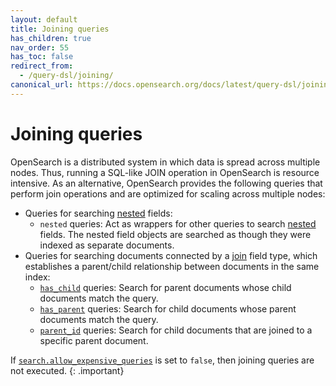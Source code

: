 ```yaml
---
layout: default
title: Joining queries
has_children: true
nav_order: 55
has_toc: false
redirect_from:
  - /query-dsl/joining/
canonical_url: https://docs.opensearch.org/docs/latest/query-dsl/joining/index/
---
```


# Joining queries

OpenSearch is a distributed system in which data is spread across multiple nodes. Thus, running a SQL-like JOIN operation in OpenSearch is resource intensive. As an alternative, OpenSearch provides the following queries that perform join operations and are optimized for scaling across multiple nodes:


- Queries for searching [nested]({{site.url}}{{site.baseurl}}/field-types/supported-field-types/nested/) fields:
    - `nested` queries: Act as wrappers for other queries to search [nested]({{site.url}}{{site.baseurl}}/field-types/supported-field-types/nested/) fields. The nested field objects are searched as though they were indexed as separate documents.
- Queries for searching documents connected by a [join]({{site.url}}{{site.baseurl}}/field-types/supported-field-types/join/) field type, which establishes a parent/child relationship between documents in the same index:
    - [`has_child`]({{site.url}}{{site.baseurl}}/query-dsl/joining/has-child/) queries: Search for parent documents whose child documents match the query.
    - [`has_parent`]({{site.url}}{{site.baseurl}}/query-dsl/joining/has-parent/) queries: Search for child documents whose parent documents match the query.
    - [`parent_id`]({{site.url}}{{site.baseurl}}/query-dsl/joining/parent-id/) queries: Search for child documents that are joined to a specific parent document. 

If [`search.allow_expensive_queries`]({{site.url}}{{site.baseurl}}/query-dsl/index/#expensive-queries) is set to `false`, then joining queries are not executed.
{: .important}